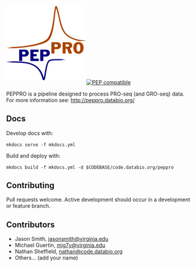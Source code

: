 <img src="docs/img/peppro_logo.svg" alt="pepatac logo" height="200" align="left"/>  

<br></br>
<br></br>
<br></br>
---

[![PEP compatible](http://pepkit.github.io/img/PEP-compatible-green.svg)](http://pepkit.github.io)

PEPPRO is a pipeline designed to process PRO-seq (and GRO-seq) data. For more information see: http://peppro.databio.org/

## Docs

Develop docs with:

```
mkdocs serve -f mkdocs.yml
```

Build and deploy with:

```
mkdocs build -f mkdocs.yml -d $CODEBASE/code.databio.org/peppro
```

## Contributing

Pull requests welcome. Active development should occur in a development or feature branch.

## Contributors

* Jason Smith, jasonsmith@virginia.edu
* Michael Guertin, mjg7y@virginia.edu
* Nathan Sheffield, nathan@code.databio.org
* Others... (add your name)

